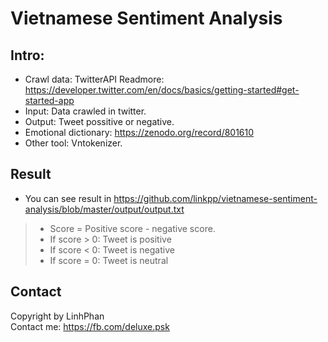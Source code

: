 Vietnamese Sentiment Analysis
=============================


Intro:
-------------------------
- Crawl data: TwitterAPI 
  Readmore: https://developer.twitter.com/en/docs/basics/getting-started#get-started-app
- Input: Data crawled in twitter.
- Output: Tweet possitive or negative.
- Emotional dictionary: https://zenodo.org/record/801610
- Other tool: Vntokenizer.

Result
-------------------
- You can see result in https://github.com/linkpp/vietnamese-sentiment-analysis/blob/master/output/output.txt <br/>
 > + Score = Positive score - negative score.
 > + If score > 0: Tweet is positive
 > + If score < 0: Tweet is negative
 > + If score = 0: Tweet is neutral

Contact
----------------------
Copyright by LinhPhan <br/>
Contact me: https://fb.com/deluxe.psk
